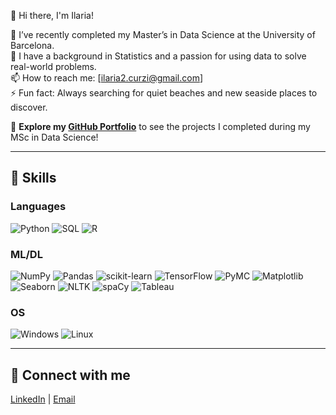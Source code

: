 👋 Hi there, I'm Ilaria! 

🔭 I’ve recently completed my Master’s in Data Science at the University of Barcelona.  
🌱 I have a background in Statistics and a passion for using data to solve real-world problems.  
📫 How to reach me: [ilaria2.curzi@gmail.com]  
⚡ Fun fact: Always searching for quiet beaches and new seaside places to discover.

🚀 **Explore my [GitHub Portfolio](https://github.com/Ilaria125/Data-Science-Portfolio)** to see the projects I completed during my MSc in Data Science!

---

## 🚀 Skills

### Languages
![Python](https://img.shields.io/badge/Python-3776AB?style=for-the-badge&logo=python&logoColor=white)
![SQL](https://img.shields.io/badge/SQL-025E8C?style=for-the-badge&logo=sqlite&logoColor=white)
![R](https://img.shields.io/badge/R-276DC3?style=for-the-badge&logo=r&logoColor=white)

### ML/DL
![NumPy](https://img.shields.io/badge/Numpy-013243?style=for-the-badge&logo=numpy&logoColor=white)
![Pandas](https://img.shields.io/badge/Pandas-150458?style=for-the-badge&logo=pandas&logoColor=white)
![scikit-learn](https://img.shields.io/badge/scikit--learn-F7931E?style=for-the-badge&logo=scikit-learn&logoColor=white)
![TensorFlow](https://img.shields.io/badge/TensorFlow-FF6F00?style=for-the-badge&logo=tensorflow&logoColor=white)
![PyMC](https://img.shields.io/badge/PyMC-007ACC?style=for-the-badge&logo=python&logoColor=white)
![Matplotlib](https://img.shields.io/badge/Matplotlib-11557C?style=for-the-badge&logo=matplotlib&logoColor=white)
![Seaborn](https://img.shields.io/badge/Seaborn-2F5C72?style=for-the-badge&logo=python&logoColor=white)
![NLTK](https://img.shields.io/badge/NLTK-006400?style=for-the-badge&logo=python&logoColor=white)
![spaCy](https://img.shields.io/badge/spaCy-008080?style=for-the-badge&logo=python&logoColor=white)
![Tableau](https://img.shields.io/badge/Tableau-E97627?style=for-the-badge&logo=tableau&logoColor=white)


### OS
![Windows](https://img.shields.io/badge/Windows-0078D6?style=for-the-badge&logo=windows&logoColor=white)
![Linux](https://img.shields.io/badge/Linux-FCC624?style=for-the-badge&logo=linux&logoColor=black)


---

## 📌 Connect with me
[LinkedIn](https://www.linkedin.com/in/ilaria-curzi-10b44a186) | [Email](mailto:ilaria2.curzi@gmail.com)
